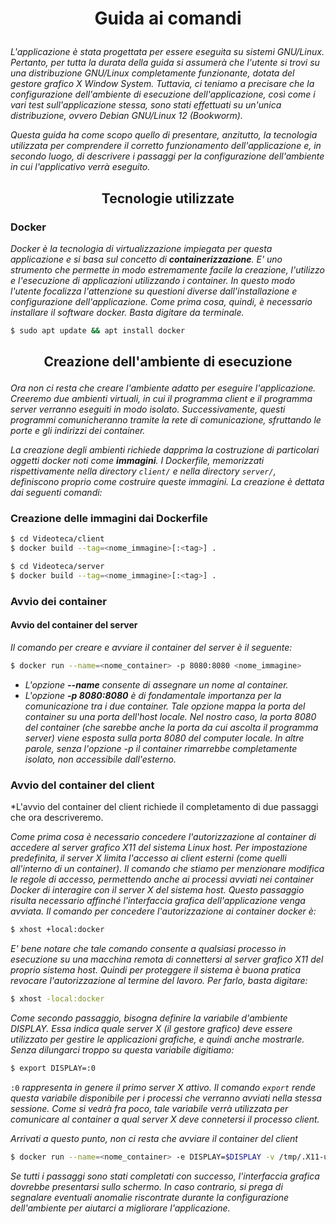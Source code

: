 # <p align=center>Guida ai comandi</p>
*L'applicazione è stata progettata per essere eseguita su sistemi GNU/Linux. Pertanto, per tutta la durata della guida si assumerà che l'utente 
si trovi su una distribuzione GNU/Linux completamente funzionante, dotata del gestore grafico X Window System. Tuttavia, ci teniamo a precisare che la configurazione dell'ambiente di esecuzione dell'applicazione, così come i vari test sull'applicazione stessa, sono stati effettuati su un'unica distribuzione, ovvero Debian GNU/Linux 12 (Bookworm).*

*Questa guida ha come scopo quello di presentare, anzitutto, la tecnologia utilizzata per comprendere il corretto funzionamento dell'applicazione e, in secondo luogo, di descrivere i passaggi per la configurazione dell'ambiente in cui l'applicativo verrà eseguito.*

## <p align=center>Tecnologie utilizzate</p>
### Docker
*Docker è la tecnologia di virtualizzazione impiegata per questa applicazione e si basa sul concetto di ___containerizzazione___. E' uno strumento che permette in modo estremamente facile la creazione, l'utilizzo e l'esecuzione di applicazioni utilizzando i container. In questo modo l'utente focalizza l'attenzione su questioni diverse dall'installazione e configurazione dell'applicazione. 
Come prima cosa, quindi, è necessario installare il software docker. Basta digitare da terminale.*

```bash
$ sudo apt update && apt install docker
```
## <p align=center>Creazione dell'ambiente di esecuzione </p>
*Ora non ci resta che creare l'ambiente adatto per eseguire l'applicazione. Creeremo due ambienti virtuali, in cui il programma client e il programma server verranno eseguiti in modo isolato. Successivamente, questi programmi comunicheranno tramite la rete di comunicazione, sfruttando le porte e gli indirizzi dei container.*

*La creazione degli ambienti richiede dapprima la costruzione di particolari oggetti docker noti come ___immagini___. I Dockerfile, memorizzati rispettivamente nella directory ```client/``` e nella directory ```server/```, definiscono proprio come costruire queste immagini. La creazione è dettata dai seguenti comandi:*

### Creazione delle immagini dai Dockerfile

```bash
$ cd Videoteca/client
$ docker build --tag=<nome_immagine>[:<tag>] .

$ cd Videoteca/server
$ docker build --tag=<nome_immagine>[:<tag>] .
```

### Avvio dei container
#### Avvio del container del server
*Il comando per creare e avviare il container del server è il seguente:*

```bash
$ docker run --name=<nome_container> -p 8080:8080 <nome_immagine>
```
* *L'opzione ___--name___ consente di assegnare un nome al container.*
* *L'opzione ___-p 8080:8080___  è di fondamentale importanza per la comunicazione tra i due container. Tale opzione mappa la porta del container su una porta         dell'host locale. Nel nostro caso, la porta 8080 del container (che sarebbe anche la porta da cui ascolta il programma server) viene esposta sulla porta 8080     del computer locale. In altre parole, senza l'opzione -p il container rimarrebbe completamente isolato, non accessibile dall'esterno.*

### Avvio del container del client
*L'avvio del container del client richiede il completamento di due passaggi che ora descriveremo. 

*Come prima cosa è necessario concedere l'autorizzazione al container di accedere al server grafico X11 del sistema Linux host. Per impostazione predefinita, il server X limita l'accesso ai client esterni (come quelli all'interno di un container). Il comando che stiamo per menzionare modifica le regole di accesso, permettendo anche ai processi avviati nei container Docker di interagire con il server X del sistema host. Questo passaggio risulta necessario affinché l'interfaccia grafica dell'applicazione venga avviata. Il comando per concedere l'autorizzazione ai container docker è:*
 
```bash
$ xhost +local:docker
```
*E' bene notare che tale comando consente a qualsiasi processo in esecuzione su una macchina remota di connettersi al server grafico X11 del proprio sistema host. Quindi per proteggere il sistema è buona pratica revocare l'autorizzazione al termine del lavoro. Per farlo, basta digitare:*

```bash
$ xhost -local:docker
```
*Come secondo passaggio, bisogna definire la variabile d'ambiente DISPLAY. Essa indica quale server X (il gestore grafico) deve essere utilizzato per gestire le applicazioni grafiche, e quindi anche mostrarle. Senza dilungarci troppo su questa variabile digitiamo:*

```bash
$ export DISPLAY=:0
```
```:0``` *rappresenta in genere il primo server X attivo. Il comando ```export``` rende questa variabile disponibile per i processi che verranno avviati nella stessa sessione. 
Come si vedrà fra poco, tale variabile verrà utilizzata per comunicare al container a qual server X deve connetersi il processo client.*

*Arrivati a questo punto, non ci resta che avviare il container del client*


```bash
$ docker run --name=<nome_container> -e DISPLAY=$DISPLAY -v /tmp/.X11-unix:/tmp/.X11-unix -v /dev/dri:/dev/dri <nome_immagine>
```
*Se tutti i passaggi sono stati completati con successo, l'interfaccia grafica dovrebbe presentarsi sullo schermo. In caso contrario, si prega di segnalare eventuali anomalie riscontrate durante la configurazione dell'ambiente per aiutarci a migliorare l'applicazione.*

